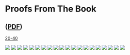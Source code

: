 # Proofs From The Book 

## ([PDF](/Proofs%20from%20THE%20BOOK.pdf))

[20-40](/40.md)

![](/img/proofs-from-the-book-001.jpg)
![](/img/proofs-from-the-book-002.jpg)
![](/img/proofs-from-the-book-003.jpg)
![](/img/proofs-from-the-book-004.jpg)
![](/img/proofs-from-the-book-005.jpg)
![](/img/proofs-from-the-book-006.jpg)
![](/img/proofs-from-the-book-007.jpg)
![](/img/proofs-from-the-book-008.jpg)
![](/img/proofs-from-the-book-009.jpg)
![](/img/proofs-from-the-book-010.jpg)
![](/img/proofs-from-the-book-011.jpg)
![](/img/proofs-from-the-book-012.jpg)
![](/img/proofs-from-the-book-013.jpg)
![](/img/proofs-from-the-book-014.jpg)
![](/img/proofs-from-the-book-015.jpg)
![](/img/proofs-from-the-book-016.jpg)
![](/img/proofs-from-the-book-017.jpg)
![](/img/proofs-from-the-book-018.jpg)
![](/img/proofs-from-the-book-019.jpg)
![](/img/proofs-from-the-book-020.jpg)
